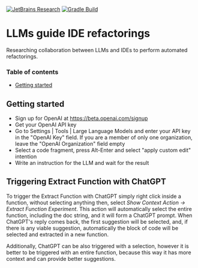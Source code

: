 [![JetBrains Research](https://jb.gg/badges/research.svg)](https://confluence.jetbrains.com/display/ALL/JetBrains+on+GitHub)
[![Gradle Build](https://github.com/JetBrains-Research/llm-guide-refactorings/actions/workflows/gradle-build.yml/badge.svg)](https://github.com/JetBrains-Research/llm-guide-refactorings/actions/workflows/gradle-build.yml)

# LLMs guide IDE refactorings

<!-- Plugin description -->
Researching collaboration between LLMs and IDEs to perform automated refactorings.
<!-- Plugin description end -->

### Table of contents

- [Getting started](#getting-started)

## Getting started

- Sign up for OpenAI at https://beta.openai.com/signup
- Get your OpenAI API key
- Go to Settings | Tools | Large Language Models and enter your API key in the "OpenAI Key" field. If you are a member
  of only one organization, leave the "OpenAI Organization" field empty
- Select a code fragment, press Alt-Enter and select "apply custom edit" intention
- Write an instruction for the LLM and wait for the result

## Triggering Extract Function with ChatGPT
To trigger the Extract Function with ChatGPT simply right click inside a function, without selecting anything
then, select *Show Context Action -> Extract Function Experiment*. This action will automatically select the entire
function, including the doc string, and it will form a ChatGPT prompt. When ChatGPT's reply comes back,
the first suggestion will be selected, and, if there is any viable suggestion, automatically the block of
code will be selected and extracted in a new function.

Additionally, ChatGPT can be also triggered with a selection, however it is better to be triggered with an 
entire function, because this way it has more context and can provide better suggestions.